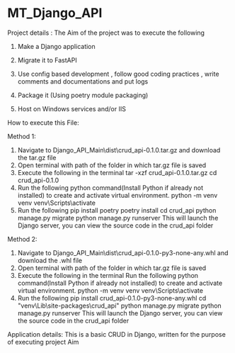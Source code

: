 # MT_Django_API


Project details :
The Aim of the project was to execute the following

1. Make a Django application

2. Migrate it to FastAPI

3. Use config based development  , follow good coding practices , write comments and documentations and put logs

4. Package it (Using poetry module packaging)

5. Host on Windows services and/or IIS

How to execute this File:

Method 1:
1. Navigate to Django_API_Main\dist\crud_api-0.1.0.tar.gz and download the tar.gz file
2. Open terminal with path of the folder in which tar.gz file is saved
3. Execute the following in the terminal 
           tar -xzf crud_api-0.1.0.tar.gz
           cd crud_api-0.1.0
4. Run the following python command(Install Python if already not installed) to create and activate virtual environment.
           python -m venv venv
           venv\Scripts\activate
5. Run the following 
           pip install poetry
           poetry install
           cd crud_api
           python manage.py migrate
           python manage.py runserver
This will launch the Django server, you can view the source code in the crud_api folder

Method 2:
1. Navigate to Django_API_Main\dist\crud_api-0.1.0-py3-none-any.whl and download the .whl file
2. Open terminal with path of the folder in which tar.gz file is saved
3. Execute the following in the terminal 
Run the following python command(Install Python if already not installed) to create and activate virtual environment.
           python -m venv venv
           venv\Scripts\activate
4. Run the following 
           pip install crud_api-0.1.0-py3-none-any.whl
           cd "venv\Lib\site-packages\crud_api"
           python manage.py migrate
           python manage.py runserver
This will launch the Django server, you can view the source code in the crud_api folder

Application details:
This is a basic CRUD in Django, written for the purpose of executing project Aim 


